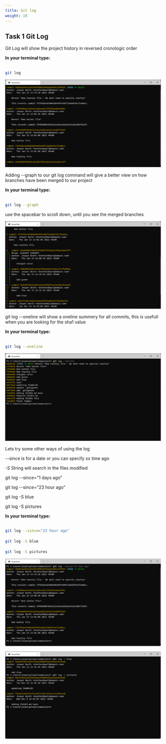 ```yaml
---
title: Git log
weight: 10
---
```


## Task 1 Git Log

Git Log will show the project history in reversed cronologic order

__In your terminal type:__

```bash

git log

```

![Alt text](images/001_git_log.png?raw=true "git log")

Adding --graph to our git log command will give a better view on how branches have been merged to our project

__In your terminal type:__

```bash

git log --graph

```

use the spacebar to scroll down, until you see the merged branches

![Alt text](images/002_git_log_graph.png?raw=true "git log --graph")

git log --oneline will show a oneline summery for all commits, this is usefull when you are looking for the sha1 value

__In your terminal type:__

```bash

git log --oneline

```

![Alt text](images/003_git_log_oneline.png?raw=true "git log --oneline")

Lets try some other ways of using the log

--since is for a date or you can specify xx time ago

-S String will search in the files modified

git log --since="1 days ago"

git log --since="23 hour ago"

git log -S blue

git log -S pictures

__In your terminal type:__

```bash

git log --since="23 hour ago"

git log -S blue

git log -S pictures

```

![Alt text](images/004_git_since_23hourago.png?raw=true "git log --since=23 hour ago")

![Alt text](images/005_git_log_S.png?raw=true "git log -S")
